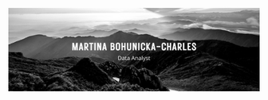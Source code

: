 ![Profile banner](https://github.com/mBohunickaCharles/mBohunickaCharles/blob/main/assets/banner.png)

